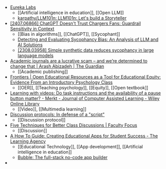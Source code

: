 - [Eureka Labs](https://eurekalabs.ai/)
	- [[Artificial intelligence in education]], [[Open LLM]]
	- [karpathy/LLM101n: LLM101n: Let's build a Storyteller](https://github.com/karpathy/LLM101n)
- [[2407.06866] ChatGPT Doesn't Trust Chargers Fans: Guardrail Sensitivity in Context](https://arxiv.org/abs/2407.06866)
	- [[Bias in algorithms]], [[ChatGPT]], [[Sycophant]]
	- [Detecting and Evaluating Sycophancy Bias: An Analysis of LLM and AI Solutions](https://huggingface.co/blog/Rakshit122/sycophantic-ai)
	- [[2308.03958] Simple synthetic data reduces sycophancy in large language models](https://arxiv.org/abs/2308.03958#:~:text=Sycophancy%20is%20an%20undesirable%20behavior,reveals%20that%20they%20are%20liberal)
- [Academic journals are a lucrative scam – and we’re determined to change that | Arash Abizadeh | The Guardian](https://www.theguardian.com/commentisfree/article/2024/jul/16/academic-journal-publishers-universities-price-subscriptions)
	- [[Academic publishing]]
- [Frontiers | Open Educational Resources as a Tool for Educational Equity: Evidence From an Introductory Psychology Class](https://www.frontiersin.org/journals/education/articles/10.3389/feduc.2019.00152/full)
	- [[OER]], [[Teaching psychology]], [[Equity]], [[Open textbook]]
- [Learning with videos: Do task instructions and the availability of a pause button matter? - Merkt - Journal of Computer Assisted Learning - Wiley Online Library](https://onlinelibrary.wiley.com/doi/10.1111/jcal.13044?af=R)
	- [[Video]], [[Multimedia learning]]
- [Discussion protocols: In defense of a "script"](https://beyondthescope.substack.com/p/discussion-protocols-in-defense-of)
	- [[Discussion protocol]]
- [Five Techniques for Better Class Discussions | Faculty Focus](https://www.facultyfocus.com/articles/effective-teaching-strategies/five-techniques-for-better-class-discussions/)
	- [[Discussion]]
- [A How To Guide: Creating Educational Apps for Student Success - The Learning Agency](https://the-learning-agency.com/guides-resources/a-how-to-guide-creating-educational-apps-for-student-success/)
	- [[Educational Technology]], [[App development]], [[Artificial intelligence in education]]
	- [Bubble: The full-stack no-code app builder](https://bubble.io/)
-